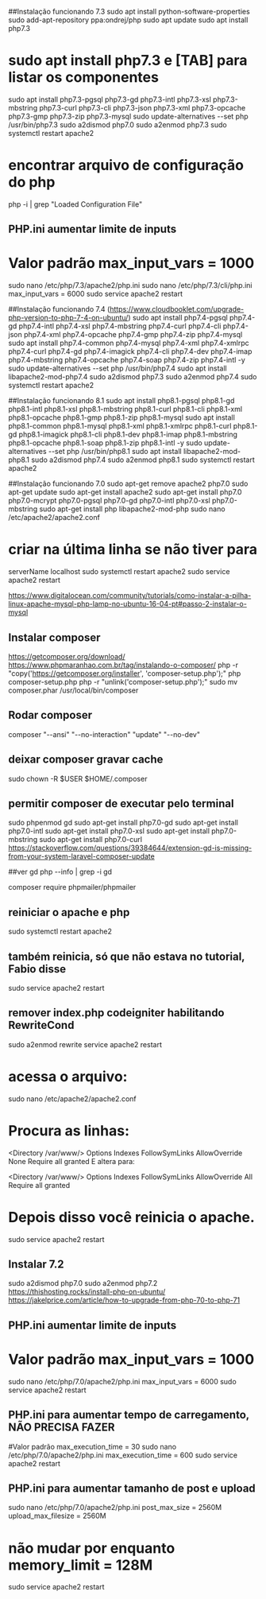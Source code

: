 ##Instalação funcionando 7.3
sudo apt install python-software-properties
sudo add-apt-repository ppa:ondrej/php
sudo apt update
sudo apt install php7.3
# sudo apt install php7.3 e [TAB] para listar os componentes
sudo apt install php7.3-pgsql php7.3-gd php7.3-intl php7.3-xsl php7.3-mbstring php7.3-curl php7.3-cli php7.3-json php7.3-xml php7.3-opcache php7.3-gmp php7.3-zip php7.3-mysql
sudo update-alternatives --set php /usr/bin/php7.3
sudo a2dismod php7.0
sudo a2enmod php7.3
sudo systemctl restart apache2
# encontrar arquivo de configuração do php
php -i | grep "Loaded Configuration File"
## PHP.ini aumentar limite de inputs
# Valor padrão max_input_vars = 1000
sudo nano /etc/php/7.3/apache2/php.ini
sudo nano /etc/php/7.3/cli/php.ini
max_input_vars = 6000
sudo service apache2 restart

##Instalação funcionando 7.4
(https://www.cloudbooklet.com/upgrade-php-version-to-php-7-4-on-ubuntu/)
sudo apt install php7.4-pgsql php7.4-gd php7.4-intl php7.4-xsl php7.4-mbstring php7.4-curl php7.4-cli php7.4-json php7.4-xml php7.4-opcache php7.4-gmp php7.4-zip php7.4-mysql
sudo apt install php7.4-common php7.4-mysql php7.4-xml php7.4-xmlrpc php7.4-curl php7.4-gd php7.4-imagick php7.4-cli php7.4-dev php7.4-imap php7.4-mbstring php7.4-opcache php7.4-soap php7.4-zip php7.4-intl -y
sudo update-alternatives --set php /usr/bin/php7.4
sudo apt install libapache2-mod-php7.4
sudo a2dismod php7.3
sudo a2enmod php7.4
sudo systemctl restart apache2

##Instalação funcionando 8.1
sudo apt install php8.1-pgsql php8.1-gd php8.1-intl php8.1-xsl php8.1-mbstring php8.1-curl php8.1-cli php8.1-xml php8.1-opcache php8.1-gmp php8.1-zip php8.1-mysql
sudo apt install php8.1-common php8.1-mysql php8.1-xml php8.1-xmlrpc php8.1-curl php8.1-gd php8.1-imagick php8.1-cli php8.1-dev php8.1-imap php8.1-mbstring php8.1-opcache php8.1-soap php8.1-zip php8.1-intl -y
sudo update-alternatives --set php /usr/bin/php8.1
sudo apt install libapache2-mod-php8.1
sudo a2dismod php7.4
sudo a2enmod php8.1
sudo systemctl restart apache2

##Instalação funcionando 7.0
sudo apt-get remove apache2 php7.0
sudo apt-get update
sudo apt-get install apache2
sudo apt-get install php7.0 php7.0-mcrypt php7.0-pgsql php7.0-gd php7.0-intl php7.0-xsl php7.0-mbstring
sudo apt-get install php libapache2-mod-php
sudo nano /etc/apache2/apache2.conf
# criar na última linha se não tiver para
serverName localhost
sudo systemctl restart apache2
sudo service apache2 restart

https://www.digitalocean.com/community/tutorials/como-instalar-a-pilha-linux-apache-mysql-php-lamp-no-ubuntu-16-04-pt#passo-2-instalar-o-mysql

## Instalar composer
https://getcomposer.org/download/
https://www.phpmaranhao.com.br/tag/instalando-o-composer/
php -r "copy('https://getcomposer.org/installer', 'composer-setup.php');"
php composer-setup.php
php -r "unlink('composer-setup.php');"
sudo mv composer.phar /usr/local/bin/composer

## Rodar composer
composer "--ansi" "--no-interaction" "update" "--no-dev"

## deixar composer gravar cache
sudo chown -R $USER $HOME/.composer

## permitir composer de executar pelo terminal
sudo phpenmod gd
sudo apt-get install php7.0-gd
sudo apt-get install php7.0-intl
sudo apt-get install php7.0-xsl
sudo apt-get install php7.0-mbstring
sudo apt-get install php7.0-curl
https://stackoverflow.com/questions/39384644/extension-gd-is-missing-from-your-system-laravel-composer-update

##ver gd
php --info | grep -i gd

composer require phpmailer/phpmailer

## reiniciar o apache e php
sudo systemctl restart apache2

## também reinicia, só que não estava no tutorial, Fabio disse
sudo service apache2 restart

## remover index.php codeigniter habilitando RewriteCond
sudo a2enmod rewrite
service apache2 restart

# acessa o arquivo:
sudo nano /etc/apache2/apache2.conf

# Procura as linhas:

<Directory /var/www/>
        Options Indexes FollowSymLinks
        AllowOverride None
        Require all granted
</Directory>
E altera para:

<Directory /var/www/>
        Options Indexes FollowSymLinks
        AllowOverride All
        Require all granted
</Directory>
# Depois disso você reinicia o apache.
sudo service apache2 restart

## Instalar 7.2
sudo a2dismod php7.0
sudo a2enmod php7.2
https://thishosting.rocks/install-php-on-ubuntu/
https://jakelprice.com/article/how-to-upgrade-from-php-70-to-php-71

## PHP.ini aumentar limite de inputs
# Valor padrão max_input_vars = 1000
sudo nano /etc/php/7.0/apache2/php.ini
max_input_vars = 6000
sudo service apache2 restart

## PHP.ini para aumentar tempo de carregamento, NÃO PRECISA FAZER
#Valor padrão max_execution_time = 30
sudo nano /etc/php/7.0/apache2/php.ini
max_execution_time = 600
sudo service apache2 restart

## PHP.ini para aumentar tamanho de post e upload
sudo nano /etc/php/7.0/apache2/php.ini
post_max_size = 2560M
upload_max_filesize = 2560M
# não mudar por enquanto memory_limit = 128M
sudo service apache2 restart
